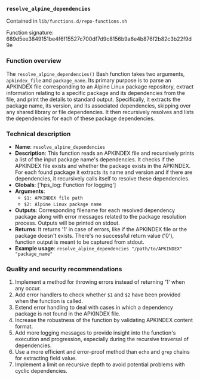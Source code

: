 ### `resolve_alpine_dependencies`

Contained in `lib/functions.d/repo-functions.sh`

Function signature: 689d5ee3849151be4f6f15527c700df7d9c8156b9a6e4b876f2b82c3b22f9d9e

### Function overview

The `resolve_alpine_dependencies()` Bash function takes two arguments, `apkindex_file` and `package_name`. Its primary purpose is to parse an APKINDEX file corresponding to an Alpine Linux package repository, extract information relating to a specific package and its dependencies from the file, and print the details to standard output. Specifically, it extracts the package name, its version, and its associated dependencies, skipping over any shared library or file dependencies. It then recursively resolves and lists the dependencies for each of these package dependencies.

### Technical description

- __Name__: `resolve_alpine_dependencies`
- __Description__: This function reads an APKINDEX file and recursively prints a list of the input package name's dependencies. It checks if the APKINDEX file exists and whether the package exists in the APKINDEX. For each found package it extracts its name and version and if there are dependencies, it recursively calls itself to resolve these dependencies.
- __Globals__: ['hps_log: Function for logging']
- __Arguments__: 
  - `$1: APKINDEX file path`
  - `$2: Alpine Linux package name`
- __Outputs__: Corresponding filename for each resolved dependency package along with error messages related to the package resolution process. Outputs will be printed on stdout.
- __Returns__: It returns '1' in case of errors, like if the APKINDEX file or the package doesn't exists. There's no successful return value ('0'), function output is meant to be captured from stdout.
- __Example usage__: `resolve_alpine_dependencies "/path/to/APKINDEX" "package_name"`

### Quality and security recommendations

1. Implement a method for throwing errors instead of returning '1' when any occur.
2. Add error handlers to check whether `$1` and `$2` have been provided when the function is called.
3. Extend error handling to deal with cases in which a dependency package is not found in the APKINDEX file.
4. Increase the robustness of the function by validating APKINDEX content format.
5. Add more logging messages to provide insight into the function's execution and progression, especially during the recursive traversal of dependencies.
6. Use a more efficient and error-proof method than `echo` and `grep` chains for extracting field value.
7. Implement a limit on recursive depth to avoid potential problems with cyclic dependencies.

